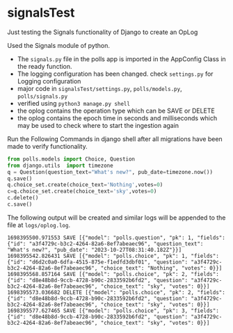 # signalsTest
Just testing the Signals functionality of Django to create an OpLog

Used the Signals module of python.

- The `signals.py` file in the polls app is imported in the AppConfig Class in the ready function.
- The logging configuration has been changed. check `settings.py` for Logging configuration
- major code in `signalsTest/settings.py`, `polls/models.py`, `polls/signals.py`
- verified using `python3 manage.py shell`
- the oplog contains the operation type which can be SAVE or DELETE
- the oplog contains the epoch time in seconds and milliseconds which may be used to check where to start the ingestion again


Run the Following Commands in django shell after all migrations have been made to verify functionality.
```python
from polls.models import Choice, Question
from django.utils  import timezone
q = Question(question_text="What's new?", pub_date=timezone.now())
q.save()
q.choice_set.create(choice_text='Nothing',votes=0)
c=q.choice_set.create(choice_text='sky',votes=0)
c.delete()
c.save()
```

The following output will be created and similar logs will be appended to the file at `logs/oplog.log`.

```
1698395500.971553 SAVE [{"model": "polls.question", "pk": 1, "fields": {"id": "a3f4729c-b3c2-4264-82a6-8ef7abeaec96", "question_text": "What's new?", "pub_date": "2023-10-27T08:31:40.182Z"}}]
1698395542.826431 SAVE [{"model": "polls.choice", "pk": 1, "fields": {"id": "d6d2c0a0-6dfa-4515-875e-f1edfd3dbf01", "question": "a3f4729c-b3c2-4264-82a6-8ef7abeaec96", "choice_text": "Nothing", "votes": 0}}]
1698395568.857164 SAVE [{"model": "polls.choice", "pk": 2, "fields": {"id": "d8e48b8d-9ccb-4728-b90c-2833592b6fd2", "question": "a3f4729c-b3c2-4264-82a6-8ef7abeaec96", "choice_text": "sky", "votes": 0}}]
1698395573.036682 DELETE [{"model": "polls.choice", "pk": 2, "fields": {"id": "d8e48b8d-9ccb-4728-b90c-2833592b6fd2", "question": "a3f4729c-b3c2-4264-82a6-8ef7abeaec96", "choice_text": "sky", "votes": 0}}]
1698395577.627465 SAVE [{"model": "polls.choice", "pk": 3, "fields": {"id": "d8e48b8d-9ccb-4728-b90c-2833592b6fd2", "question": "a3f4729c-b3c2-4264-82a6-8ef7abeaec96", "choice_text": "sky", "votes": 0}}]

```

